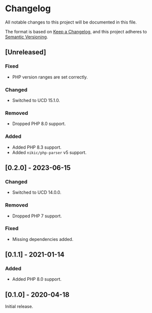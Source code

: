 # Changelog
All notable changes to this project will be documented in this file.

The format is based on [Keep a Changelog](https://keepachangelog.com/en/1.0.0/),
and this project adheres to [Semantic Versioning](https://semver.org/spec/v2.0.0.html).

## [Unreleased]
### Fixed
- PHP version ranges are set correctly.
### Changed
- Switched to UCD 15.1.0.
### Removed
- Dropped PHP 8.0 support.
### Added
- Added PHP 8.3 support.
- Added `nikic/php-parser` v5 support.

## [0.2.0] - 2023-06-15
### Changed
- Switched to UCD 14.0.0.
### Removed
- Dropped PHP 7 support.
### Fixed
- Missing dependencies added. 

## [0.1.1] - 2021-01-14
### Added
- Added PHP 8.0 support.

## [0.1.0] - 2020-04-18
Initial release.
